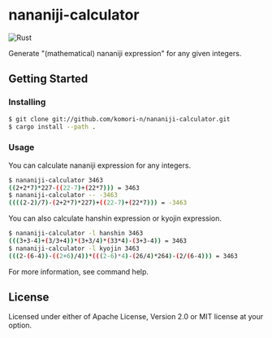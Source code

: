 
# nananiji-calculator

![Rust](https://github.com/komori-n/nananiji-calculator/workflows/Rust/badge.svg?branch=main)

Generate "(mathematical) nananiji  expression" for any given integers.

## Getting Started

### Installing

```bash
$ git clone git://github.com/komori-n/nananiji-calculator.git
$ cargo install --path .
```

### Usage

You can calculate nananiji expression for any integers.

```bash
$ nananiji-calculator 3463
((2+2*7)*227-((22-7)+(22*7))) = 3463
$ nananiji-calculator -- -3463
((((2-2)/7)-(2+2*7)*227)+((22-7)+(22*7))) = -3463
```

You can also calculate hanshin expression or kyojin expression.

```bash
$ nananiji-calculator -l hanshin 3463
(((3+3-4)+(3/3+4))*(3+3/4)*(33*4)-(3+3-4)) = 3463
$ nananiji-calculator -l kyojin 3463
(((2-(6-4))-((2+6)/4))*(((2-6)*4)-(26/4)*264)-(2/(6-4))) = 3463
```

For more information, see command help.

## License

Licensed under either of Apache License, Version 2.0 or MIT license at your option.
